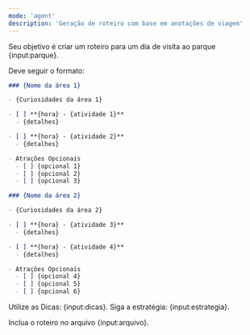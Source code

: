 ```yaml
---
mode: 'agent'
description: 'Geração de roteiro com base em anotações de viagem'
---
```


Seu objetivo é criar um roteiro para um dia de visita ao parque {input:parque}.

Deve seguir o formato:

```markdown
### {Nome da área 1}

- {Curiosidades da área 1}

- [ ] **{hora} - {atividade 1}**
  - {detalhes}

- [ ] **{hora} - {atividade 2}**
  - {detalhes}

- Atrações Opcionais
  - [ ] {opcional 1}
  - [ ] {opcional 2}
  - [ ] {opcional 3}

### {Nome da área 2}

- {Curiosidades da área 2}

- [ ] **{hora} - {atividade 3}**
  - {detalhes}

- [ ] **{hora} - {atividade 4}**
  - {detalhes}

- Atrações Opcionais
  - [ ] {opcional 4}
  - [ ] {opcional 5}
  - [ ] {opcional 6}
```

Utilize as Dicas: {input:dicas}.
Siga a estratégia: {input:estrategia}.

Inclua o roteiro no arquivo {input:arquivo}.
